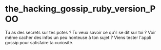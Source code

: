 # the_hacking_gossip_ruby_version_POO

Tu as des secrets sur tes potes ? Tu veux savoir ce qu'il se dit sur toi ? Voir même cacher des infos un peu honteuse à ton sujet ? Viens tester l'appli gossip pour satisfaire ta curiosité.
